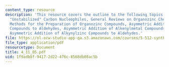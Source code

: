```yaml
---
content_type: resource
description: 'This resource covers the outline to the following topics: Addition of
  "Unstabilized" Carbon Nucleophiles, General Reviews on Organozinc Chemistry, General
  Methods for the Preparation of Organozinc Compounds, Asymmetric Addition of Dialkylzinc
  Compounds to Aldehydes, Asymmetric Addition of Alkenylmetal Compounds to Aldehydes,
  Asymmetric Addition of Alkynylzinc Compounds to Aldehydes.'
file: https://ol-ocw-studio-app-qa.s3.amazonaws.com/courses/5-512-synthetic-organic-chemistry-ii-spring-2005/1f9adb8f94172d22476c8568db08ac5b_4_11_05.pdf
file_type: application/pdf
resourcetype: Document
title: 4_11_05.pdf
uid: 1f9adb8f-9417-2d22-476c-8568db08ac5b
---
```

